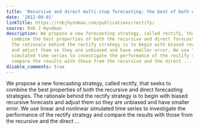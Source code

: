 ```yaml
---
title: 'Recursive and direct multi-step forecasting: the best of both worlds'
date: '2012-09-01'
linkTitle: https://robjhyndman.com/publications/rectify/
source: Rob J Hyndman
description: We propose a new forecasting strategy, called rectify, that seeks to
  combine the best properties of both the recursive and direct forecasting strategies.
  The rationale behind the rectify strategy is to begin with biased recursive forecasts
  and adjust them so they are unbiased and have smaller error. We use linear and nonlinear
  simulated time series to investigate the performance of the rectify strategy and
  compare the results with those from the recursive and the direct ...
disable_comments: true
---
```

We propose a new forecasting strategy, called rectify, that seeks to combine the best properties of both the recursive and direct forecasting strategies. The rationale behind the rectify strategy is to begin with biased recursive forecasts and adjust them so they are unbiased and have smaller error. We use linear and nonlinear simulated time series to investigate the performance of the rectify strategy and compare the results with those from the recursive and the direct ...